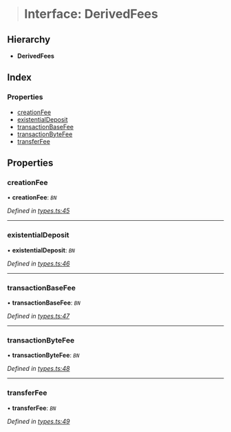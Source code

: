 > # Interface: DerivedFees

## Hierarchy

* **DerivedFees**

## Index

### Properties

* [creationFee](_types_.derivedfees.md#creationfee)
* [existentialDeposit](_types_.derivedfees.md#existentialdeposit)
* [transactionBaseFee](_types_.derivedfees.md#transactionbasefee)
* [transactionByteFee](_types_.derivedfees.md#transactionbytefee)
* [transferFee](_types_.derivedfees.md#transferfee)

## Properties

###  creationFee

• **creationFee**: *`BN`*

*Defined in [types.ts:45](https://github.com/polkadot-js/api/blob/50a2314/packages/api-derive/src/types.ts#L45)*

___

###  existentialDeposit

• **existentialDeposit**: *`BN`*

*Defined in [types.ts:46](https://github.com/polkadot-js/api/blob/50a2314/packages/api-derive/src/types.ts#L46)*

___

###  transactionBaseFee

• **transactionBaseFee**: *`BN`*

*Defined in [types.ts:47](https://github.com/polkadot-js/api/blob/50a2314/packages/api-derive/src/types.ts#L47)*

___

###  transactionByteFee

• **transactionByteFee**: *`BN`*

*Defined in [types.ts:48](https://github.com/polkadot-js/api/blob/50a2314/packages/api-derive/src/types.ts#L48)*

___

###  transferFee

• **transferFee**: *`BN`*

*Defined in [types.ts:49](https://github.com/polkadot-js/api/blob/50a2314/packages/api-derive/src/types.ts#L49)*